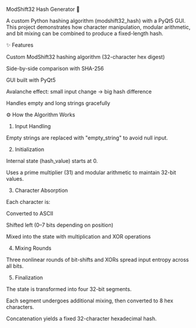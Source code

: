 ModShift32 Hash Generator 🔐

A custom Python hashing algorithm (modshift32_hash) with a PyQt5 GUI.
This project demonstrates how character manipulation, modular arithmetic, and bit mixing can be combined to produce a fixed-length hash.

✨ Features

Custom ModShift32 hashing algorithm (32-character hex digest)

Side-by-side comparison with SHA-256

GUI built with PyQt5

Avalanche effect: small input change → big hash difference

Handles empty and long strings gracefully

⚙️ How the Algorithm Works
1. Input Handling

Empty strings are replaced with "empty_string" to avoid null input.

2. Initialization

Internal state (hash_value) starts at 0.

Uses a prime multiplier (31) and modular arithmetic to maintain 32-bit values.

3. Character Absorption

Each character is:

Converted to ASCII

Shifted left (0–7 bits depending on position)

Mixed into the state with multiplication and XOR operations

4. Mixing Rounds

Three nonlinear rounds of bit-shifts and XORs spread input entropy across all bits.

5. Finalization

The state is transformed into four 32-bit segments.

Each segment undergoes additional mixing, then converted to 8 hex characters.

Concatenation yields a fixed 32-character hexadecimal hash.
